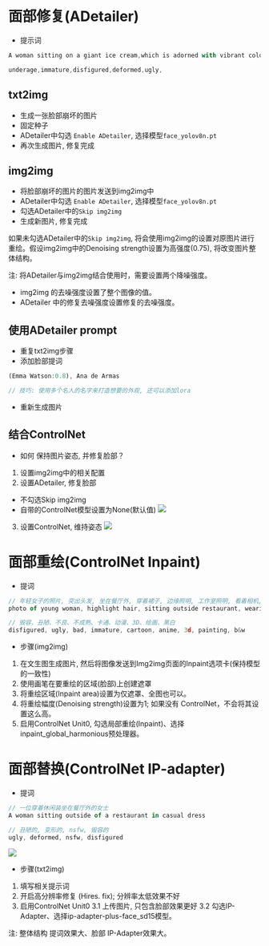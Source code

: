 # 面部修复(ADetailer)

* 提示词
```js
A woman sitting on a giant ice cream,which is adorned with vibrant colors.sweetness and joy,happiness,imagination and a fantastical world,ink strokes,explosions,over exposure,purple and red tone impression,abstract

underage,immature,disfigured,deformed,ugly,
```

## txt2img
* 生成一张脸部崩坏的图片
* 固定种子
* ADetailer中勾选 `Enable ADetailer`, 选择模型`face_yolov8n.pt`
* 再次生成图片, 修复完成

## img2img
* 将脸部崩坏的图片的图片发送到img2img中
* ADetailer中勾选 `Enable ADetailer`, 选择模型`face_yolov8n.pt`
* 勾选ADetailer中的`Skip img2img`
* 生成新图片, 修复完成

如果未勾选ADetailer中的`Skip img2img`, 将会使用img2img的设置对原图片进行重绘。假设img2img中的Denoising strength设置为高强度(0.75), 将改变图片整体结构。

注: 将ADetailer与img2img结合使用时，需要设置两个降噪强度。
- img2img 的去噪强度设置了整个图像的值。
- ADetailer 中的修复去噪强度设置修复的去噪强度。

## 使用ADetailer prompt
* 重复txt2img步骤
* 添加脸部提词
```js
(Emma Watson:0.8), Ana de Armas

// 技巧: 使用多个名人的名字来打造想要的外观, 还可以添加lora
```
* 重新生成图片

## 结合ControlNet

* 如何 保持图片姿态, 并修复脸部？
1. 设置img2img中的相关配置
2. 设置ADetailer, 修复脸部
- 不勾选Skip img2img
- 自带的ControlNet模型设置为None(默认值)
![]('../assets/jq/mbxg_adetail_1.png')
3. 设置ControlNet, 维持姿态
![]('../assets/jq/mbxg_adetail_2.png')

# 面部重绘(ControlNet Inpaint)

* 提词
```js
// 年轻女子的照片, 突出头发, 坐在餐厅外, 穿着裙子, 边缘照明, 工作室照明, 看着相机, 单反相机, 超品质, 锐焦, 锐利, 自由度, 胶片颗粒, Fujifilm XT3, 晶莹剔透, 8K UHD 、高细节光泽眼睛、高细节皮肤、皮肤毛孔
photo of young woman, highlight hair, sitting outside restaurant, wearing dress, rim lighting, studio lighting, looking at the camera, dslr, ultra quality, sharp focus, tack sharp, dof, film grain, Fujifilm XT3, crystal clear, 8K UHD, highly detailed glossy eyes, high detailed skin, skin pores

// 毁容、丑陋、不良、不成熟、卡通、动漫、3D、绘画、黑白
disfigured, ugly, bad, immature, cartoon, anime, 3d, painting, b&w

```
* 步骤(img2img)
1. 在文生图生成图片, 然后将图像发送到Img2img页面的Inpaint选项卡(保持模型的一致性)
2. 使用画笔在要重绘的区域(脸部)上创建遮罩
3. 将重绘区域(Inpaint area)设置为仅遮罩、全图也可以。
4. 将重绘幅度(Denoising strength)设置为1; 如果没有 ControlNet，不会将其设置这么高。
5. 启用ControlNet Unit0, 勾选局部重绘(Inpaint)、选择inpaint_global_harmonious预处理器。

# 面部替换(ControlNet IP-adapter)

* 提词
```js
// 一位穿着休闲装坐在餐厅外的女士
A woman sitting outside of a restaurant in casual dress

// 丑陋的, 变形的, nsfw, 毁容的
ugly, deformed, nsfw, disfigured
```
![]('../assets/jq/mbxg_adetail_2.png')

* 步骤(txt2img)
1. 填写相关提示词
2. 开启高分辨率修复 (Hires. fix); 分辨率太低效果不好
3. 启用ControlNet Unit0
  3.1 上传图片, 只包含脸部效果更好
  3.2 勾选IP-Adapter、选择ip-adapter-plus-face_sd15模型。

注: 整体结构 提词效果大、脸部 IP-Adapter效果大。

